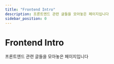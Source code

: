 ```yaml
---
title: "Frontend Intro"
description: 프론트엔드 관련 글들을 모아놓은 페이지입니다
sidebar_position: 0
---
```


# Frontend Intro

프론트엔드 관련 글들을 모아놓은 페이지입니다
